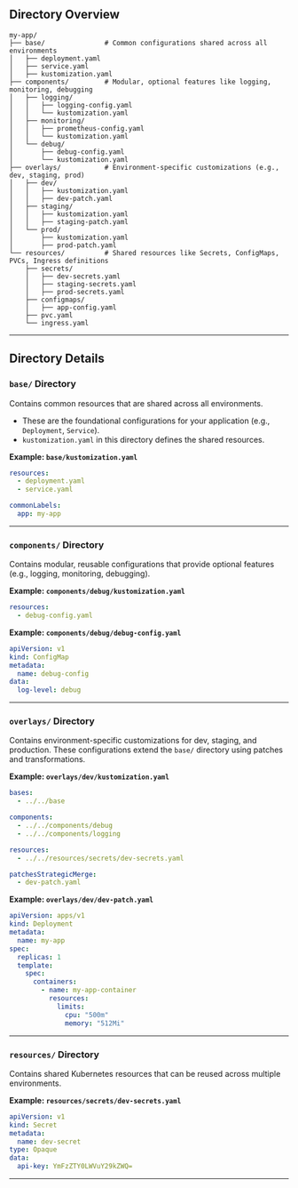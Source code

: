 
## Directory Overview

```plaintext
my-app/
├── base/               # Common configurations shared across all environments
│   ├── deployment.yaml
│   ├── service.yaml
│   ├── kustomization.yaml
├── components/         # Modular, optional features like logging, monitoring, debugging
│   ├── logging/
│   │   ├── logging-config.yaml
│   │   └── kustomization.yaml
│   ├── monitoring/
│   │   ├── prometheus-config.yaml
│   │   └── kustomization.yaml
│   └── debug/
│       ├── debug-config.yaml
│       └── kustomization.yaml
├── overlays/           # Environment-specific customizations (e.g., dev, staging, prod)
│   ├── dev/
│   │   ├── kustomization.yaml
│   │   ├── dev-patch.yaml
│   ├── staging/
│   │   ├── kustomization.yaml
│   │   ├── staging-patch.yaml
│   └── prod/
│       ├── kustomization.yaml
│       ├── prod-patch.yaml
└── resources/          # Shared resources like Secrets, ConfigMaps, PVCs, Ingress definitions
    ├── secrets/
    │   ├── dev-secrets.yaml
    │   ├── staging-secrets.yaml
    │   ├── prod-secrets.yaml
    ├── configmaps/
    │   ├── app-config.yaml
    ├── pvc.yaml
    └── ingress.yaml
```

---

## Directory Details

### `base/` Directory
Contains common resources that are shared across all environments.
- These are the foundational configurations for your application (e.g., `Deployment`, `Service`).
- `kustomization.yaml` in this directory defines the shared resources.

**Example: `base/kustomization.yaml`**
```yaml
resources:
  - deployment.yaml
  - service.yaml

commonLabels:
  app: my-app
```

---

### `components/` Directory
Contains modular, reusable configurations that provide optional features (e.g., logging, monitoring, debugging).

**Example: `components/debug/kustomization.yaml`**
```yaml
resources:
  - debug-config.yaml
```

**Example: `components/debug/debug-config.yaml`**
```yaml
apiVersion: v1
kind: ConfigMap
metadata:
  name: debug-config
data:
  log-level: debug
```

---

### `overlays/` Directory
Contains environment-specific customizations for dev, staging, and production. These configurations extend the `base/` directory using patches and transformations.

**Example: `overlays/dev/kustomization.yaml`**
```yaml
bases:
  - ../../base

components:
  - ../../components/debug
  - ../../components/logging

resources:
  - ../../resources/secrets/dev-secrets.yaml

patchesStrategicMerge:
  - dev-patch.yaml
```

**Example: `overlays/dev/dev-patch.yaml`**
```yaml
apiVersion: apps/v1
kind: Deployment
metadata:
  name: my-app
spec:
  replicas: 1
  template:
    spec:
      containers:
        - name: my-app-container
          resources:
            limits:
              cpu: "500m"
              memory: "512Mi"
```

---

### `resources/` Directory
Contains shared Kubernetes resources that can be reused across multiple environments.

**Example: `resources/secrets/dev-secrets.yaml`**
```yaml
apiVersion: v1
kind: Secret
metadata:
  name: dev-secret
type: Opaque
data:
  api-key: YmFzZTY0LWVuY29kZWQ=
```

---
